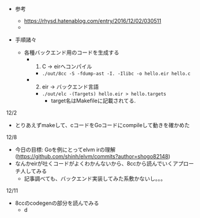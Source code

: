 * 参考
  * https://rhysd.hatenablog.com/entry/2016/12/02/030511
  * 

* 手順諸々
  * 各種バックエンド用のコードを生成する
    * 1. C -> eirへコンパイル
      * `./out/8cc -S -fdump-ast -I. -Ilibc -o hello.eir hello.c`
    * 2. eir -> バックエンド言語
      * `./out/elc -(Targets) hello.eir > hello.targets`
        * target名はMakefileに記載されてる.

12/2
* とりあえずmakeして、cコードをGoコードにcompileして動きを確かめた

12/8
* 今日の目標: Goを例にとってelvm irの理解(https://github.com/shinh/elvm/commits?author=shogo82148)
* なんかeirが吐くコードがよくわかんないから、8ccから読んでいくアプローチ人してみる
  * 記事調べても、バックエンド実装してみた系敷かないし。。。

12/11
* 8ccのcodegenの部分を読んでみる
  * d
